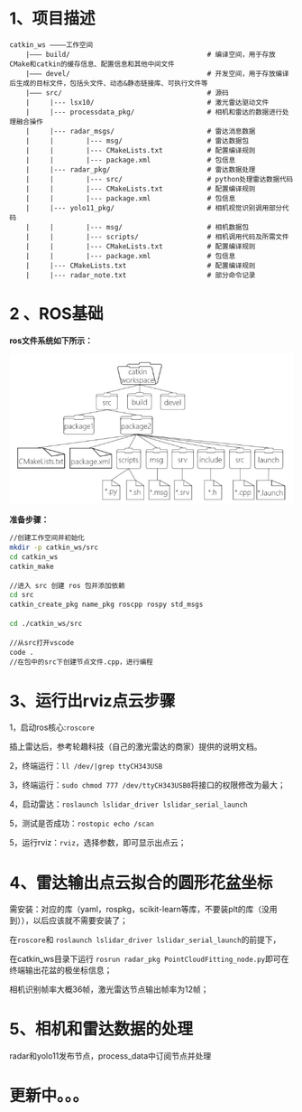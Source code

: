 # 1、项目描述

```
catkin_ws ————工作空间
	|——— build/                                  # 编译空间，用于存放CMake和catkin的缓存信息、配置信息和其他中间文件
	|——— devel/                                  # 开发空间，用于存放编译后生成的目标文件，包括头文件、动态&静态链接库、可执行文件等
	|——— src/                                    # 源码
	| 	  |--- lsx10/                            # 激光雷达驱动文件
	|     |--- processdata_pkg/                  # 相机和雷达的数据进行处理融合操作
	|     |--- radar_msgs/                       # 雷达消息数据
	|     |        |--- msg/                     # 雷达数据包
	|     |        |--- CMakeLists.txt           # 配置编译规则
	|     |        |--- package.xml              # 包信息
	|     |--- radar_pkg/                        # 雷达数据处理
	|     |        |--- src/                     # python处理雷达数据代码
	|     |        |--- CMakeLists.txt           # 配置编译规则
	|     |        |--- package.xml              # 包信息
	|     |--- yolo11_pkg/                       # 相机视觉识别调用部分代码
 	|     |        |--- msg/                     # 相机数据包
 	|     |        |--- scripts/                 # 相机调用代码及所需文件
	|     |        |--- CMakeLists.txt           # 配置编译规则
	|     |        |--- package.xml              # 包信息
	|     |--- CMakeLists.txt                    # 配置编译规则
    |     |--- radar_note.txt                    # 部分命令记录
```



# 2 、ROS基础

**ros文件系统如下所示：**

![image-20250416203205223](.\picture\image-20250416203205223.png)

**准备步骤：**

```bash
//创建工作空间并初始化
mkdir -p catkin_ws/src
cd catkin_ws
catkin_make

//进入 src 创建 ros 包并添加依赖
cd src
catkin_create_pkg name_pkg roscpp rospy std_msgs

cd ./catkin_ws/src

//从src打开vscode
code .
//在包中的src下创建节点文件.cpp，进行编程
```

# 3、运行出rviz点云步骤

1，启动ros核心:`roscore`

插上雷达后，参考轮趣科技（自己的激光雷达的商家）提供的说明文档。

2，终端运行：`ll /dev/|grep ttyCH343USB`

3，终端运行：`sudo chmod 777 /dev/ttyCH343USB0`将接口的权限修改为最大；

4，启动雷达：`roslaunch lslidar_driver lslidar_serial_launch`

5，测试是否成功：`rostopic echo /scan`

5，运行rviz：`rviz`，选择参数，即可显示出点云；

# 4、雷达输出点云拟合的圆形花盆坐标

需安装：对应的库（yaml，rospkg，scikit-learn等库，不要装plt的库（没用到）），以后应该就不需要安装了；

在`roscore`和 `roslaunch lslidar_driver lslidar_serial_launch`的前提下，

在catkin_ws目录下运行 `rosrun radar_pkg PointCloudFitting_node.py`即可在终端输出花盆的极坐标信息；

相机识别帧率大概36帧，激光雷达节点输出帧率为12帧；

# 5、相机和雷达数据的处理

radar和yolo11发布节点，process_data中订阅节点并处理

# 更新中。。。
